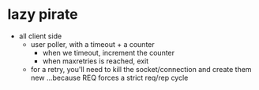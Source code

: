 # lazy pirate
- all client side
  - user poller, with a timeout + a counter
    - when we timeout, increment the counter
    - when maxretries is reached, exit
  - for a retry, you'll need to kill the socket/connection and create them new
    ...because REQ forces a strict req/rep cycle

